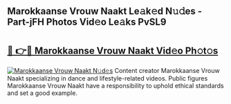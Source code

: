 ## Marokkaanse Vrouw Naakt Le𝚊k𝚎d N𝚞𝚍es - Part-jFH Photos Vid𝚎o Le𝚊ks PvSL9

# <h2><a href="http://fba09u.evod.top/?m=Marokkaanse+Vrouw+Naakt">🔗 👉🔴 Marokkaanse Vrouw Naakt Vid𝚎o Ph𝚘t𝚘s</a></h2>

[![Marokkaanse Vrouw Naakt N𝚞d𝚎s](https://i.imgur.com/8V9OHl7.gif)](http://fba09u.evod.top/?m=Marokkaanse+Vrouw+Naakt)
Content creator Marokkaanse Vrouw Naakt specializing in dance and lifestyle-related videos. Public figures Marokkaanse Vrouw Naakt have a responsibility to uphold ethical standards and set a good example. 
